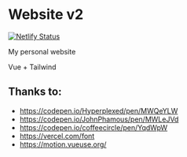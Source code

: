 # Website v2

[![Netlify Status](https://api.netlify.com/api/v1/badges/b21c59ec-69dd-41e2-a1c3-92d587033697/deploy-status)](https://app.netlify.com/sites/tnixc/deploys)

My personal website

Vue + Tailwind

## Thanks to:
- https://codepen.io/Hyperplexed/pen/MWQeYLW
- https://codepen.io/JohnPhamous/pen/MWLeJVd
- https://codepen.io/coffeecircle/pen/YqdWpW
- https://vercel.com/font
- https://motion.vueuse.org/

